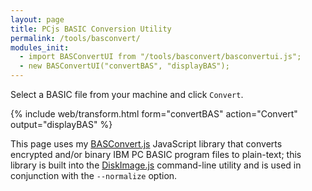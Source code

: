 ```yaml
---
layout: page
title: PCjs BASIC Conversion Utility
permalink: /tools/basconvert/
modules_init:
  - import BASConvertUI from "/tools/basconvert/basconvertui.js";
  - new BASConvertUI("convertBAS", "displayBAS");
---
```


Select a BASIC file from your machine and click `Convert`.

{% include web/transform.html form="convertBAS" action="Convert" output="displayBAS" %}

This page uses my [BASConvert.js](basconvert.js) JavaScript library that converts encrypted and/or binary IBM PC BASIC program files to plain-text; this library is built into the [DiskImage.js](../diskimage/) command-line utility and is used in conjunction with the `--normalize` option.
